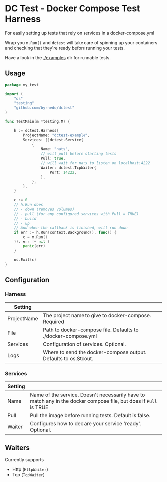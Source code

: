 # DC Test - Docker Compose Test Harness

For easily setting up tests that rely on services in a docker-compose.yml

Wrap you `m.Run()` and `dctest` will take care of spinning up your containers and checking that they're ready before
running your tests.

Have a look in the [./examples](./examples) dir for runnable tests.

## Usage

```go
package my_test

import (
	"os"
	"testing"
	"github.com/byrnedo/dctest"
)

func TestMain(m *testing.M) {

	h := dctest.Harness{
		ProjectName: "dctest-example",
		Services: []dctest.Service{
			{
				Name: "nats",
				// will pull before starting tests
				Pull: true,
				// will wait for nats to listen on localhost:4222
				Waiter: dctest.TcpWaiter{
					Port: 14222,
				},
			},
		},
	}

	c := 0
	// h.Run does
	// - down (removes volumes)
	// - pull (for any configured services with Pull = TRUE)
	// - build
	// - up
	// And when the callback is finished, will run down
	if err := h.Run(context.Background(), func() {
		c = m.Run()
	}); err != nil {
		panic(err)
	}

	os.Exit(c)
}
```

## Configuration

### Harness

| Setting     |                                                                 |
|-------------|-----------------------------------------------------------------|
| ProjectName | The project name to give to docker-compose. Required            | 
| File        | Path to docker-compose file. Defaults to ./docker-compose.yml   |
| Services    | Configuration of services. Optional.                            |
| Logs        | Where to send the docker-compose output. Defaults to os.Stdout. |

### Services

| Setting |                                                                                                                   |
|---------|-------------------------------------------------------------------------------------------------------------------|
| Name    | Name of the service. Doesn't necessarily have to match any in the docker compose file, but does if `Pull` is TRUE |
| Pull    | Pull the image before running tests. Default is false.                                                            |
| Waiter  | Configures how to declare your service 'ready'. Optional.                                                         |

## Waiters

Currently supports

- Http (`HttpWaiter`)
- Tcp (`TcpWaiter`)
